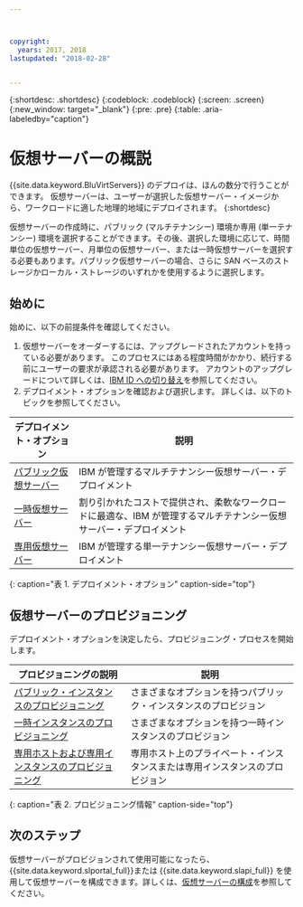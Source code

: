 ```yaml
---



copyright:
  years: 2017, 2018
lastupdated: "2018-02-28"


---
```


{:shortdesc: .shortdesc}
{:codeblock: .codeblock}
{:screen: .screen}
{:new_window: target="_blank"}
{:pre: .pre}
{:table: .aria-labeledby="caption"}

# 仮想サーバーの概説
{{site.data.keyword.BluVirtServers}} のデプロイは、ほんの数分で行うことができます。 仮想サーバーは、ユーザーが選択した仮想サーバー・イメージから、ワークロードに適した地理的地域にデプロイされます。
{:shortdesc}

仮想サーバーの作成時に、パブリック (マルチテナンシー) 環境か専用 (単一テナンシー) 環境を選択することができます。その後、選択した環境に応じて、時間単位の仮想サーバー、月単位の仮想サーバー、または一時仮想サーバーを選択する必要もあります。パブリック仮想サーバーの場合、さらに SAN ベースのストレージかローカル・ストレージのいずれかを使用するように選択します。

## 始めに

始めに、以下の前提条件を確認してください。

  1. 仮想サーバーをオーダーするには、アップグレードされたアカウントを持っている必要があります。 このプロセスにはある程度時間がかかり、続行する前にユーザーの要求が承認される必要があります。 アカウントのアップグレードについて詳しくは、[IBM ID への切り替え](https://console.bluemix.net/docs/admin/softlayerlink.html)を参照してください。
  2. デプロイメント・オプションを確認および選択します。 詳しくは、以下のトピックを参照してください。

|              デプロイメント・オプション                           |  説明                                        |
| --------------------------------------------------------- | --------------------------------------------------- |
|[パブリック仮想サーバー](../vsi/vsi_public.html)            | IBM が管理するマルチテナンシー仮想サーバー・デプロイメント |
|[一時仮想サーバー](../vsi/vsi_about_transient.html)| 割り引かれたコストで提供され、柔軟なワークロードに最適な、IBM が管理するマルチテナンシー仮想サーバー・デプロイメント |
|[専用仮想サーバー](../vsi/vsi_dedicated.html)      | IBM が管理する単一テナンシー仮想サーバー・デプロイメント             |
{: caption="表 1. デプロイメント・オプション" caption-side="top"}   

## 仮想サーバーのプロビジョニング

デプロイメント・オプションを決定したら、プロビジョニング・プロセスを開始します。

|              プロビジョニングの説明                                         |  説明                                            |
| -------------------------------------------------------------------------- | ------------------------------------------------------- |
|[パブリック・インスタンスのプロビジョニング](../vsi/vsi_provision_public.html)                | さまざまなオプションを持つパブリック・インスタンスのプロビジョン             |
|[一時インスタンスのプロビジョニング](../vsi/vsi_provision_transient.html)  | さまざまなオプションを持つ一時インスタンスのプロビジョン            |
|[専用ホストおよび専用インスタンスのプロビジョニング](../vsi/vsi_provision_dedicated.html)| 専用ホスト上のプライベート・インスタンスまたは専用インスタンスのプロビジョン|
{: caption="表 2. プロビジョニング情報" caption-side="top"}

## 次のステップ

仮想サーバーがプロビジョンされて使用可能になったら、{{site.data.keyword.slportal_full}}または {{site.data.keyword.slapi_full}} を使用して仮想サーバーを構成できます。詳しくは、[仮想サーバーの構成](../vsi/vsi_configuring.html)を参照してください。
